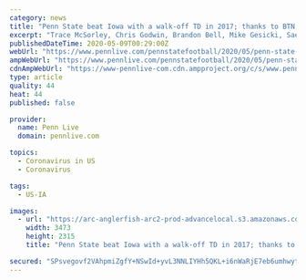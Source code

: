 ```yaml
---
category: news
title: "Penn State beat Iowa with a walk-off TD in 2017; thanks to BTN, you can hear the key players relive it"
excerpt: "Trace McSorley, Chris Godwin, Brandon Bell, Mike Gesicki, Saeed Blacknall and Grant Haley watch the biggest moments of one of the Lions' signature wins in the James Franklin era."
publishedDateTime: 2020-05-09T00:29:00Z
webUrl: "https://www.pennlive.com/pennstatefootball/2020/05/penn-state-beat-iowa-with-a-walk-off-td-in-2017-thanks-to-btn-you-can-hear-the-key-players-relive-it.html"
ampWebUrl: "https://www.pennlive.com/pennstatefootball/2020/05/penn-state-beat-iowa-with-a-walk-off-td-in-2017-thanks-to-btn-you-can-hear-the-key-players-relive-it.html?outputType=amp"
cdnAmpWebUrl: "https://www-pennlive-com.cdn.ampproject.org/c/s/www.pennlive.com/pennstatefootball/2020/05/penn-state-beat-iowa-with-a-walk-off-td-in-2017-thanks-to-btn-you-can-hear-the-key-players-relive-it.html?outputType=amp"
type: article
quality: 44
heat: 44
published: false

provider:
  name: Penn Live
  domain: pennlive.com

topics:
  - Coronavirus in US
  - Coronavirus

tags:
  - US-IA

images:
  - url: "https://arc-anglerfish-arc2-prod-advancelocal.s3.amazonaws.com/public/GQY2AGLSDVCLZLGEDPO5UGUD5I.JPG"
    width: 3473
    height: 2315
    title: "Penn State beat Iowa with a walk-off TD in 2017; thanks to BTN, you can hear the key players relive it"

secured: "SPsvegovf2VAhpmiZgfY+NSwId+yvL3NNLIYHh5QKL+i6nWaRjE7eb6umhwyte+vioncFnPyTnLpdswoU8+iFjMuCqKIUfXSCsyfh1JmnGb+y3adi6hWa9nMJeZ6FpsXZvh2vXINUca4QSnFFXZPGY+d9nWs+mNRNrmfF4D04xjIxdHhRTHgGtqQohftYzLgJPKhB0KhdJCLSRfAxW25u6a8kF6Lg2AKvBjTupAOhhD6isUinhPBWdGoQ+iKZH9TjpSi1PFDnJQxhrguh8OYXeiXTWxil0vOWBAYR0rI+vq+W5EcmgfkusoYJmtwa79K;xIIStP2K40U/Ku5fwoPHBg=="
---
```


